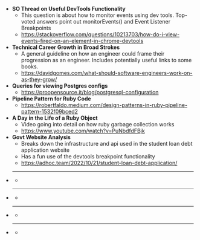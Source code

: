 - **SO Thread on Useful DevTools Functionality**
  - This question is about how to monitor events using dev tools. Top-voted answers point out monitorEvents() and Event Listener Breakpoints
  - https://stackoverflow.com/questions/10213703/how-do-i-view-events-fired-on-an-element-in-chrome-devtools
- **Technical Career Growth in Broad Strokes**
  - A general guideline on how an engineer could frame their progression as an engineer. Includes potentially useful links to some books.
  - https://davidgomes.com/what-should-software-engineers-work-on-as-they-grow/
- **Queries for viewing Postgres configs**
  - https://proopensource.it/blog/postgresql-configuration
- **Pipeline Pattern for Ruby Code**
  - https://robertfaldo.medium.com/design-patterns-in-ruby-pipeline-pattern-1532f09bced2
- **A Day in the Life of a Ruby Object**
  - Video going into detail on how ruby garbage collection works
  - https://www.youtube.com/watch?v=PuNbdfdFBjk
- **Govt Website Analysis**
  - Breaks down the infrastructure and api used in the student loan debt application website
  - Has a fun use of the devtools breakpoint functionality
  - https://adhoc.team/2022/10/21/student-loan-debt-application/
- ****
  - 
- ****
  - 
- ****
  - 
- ****
  - 
